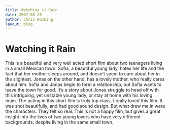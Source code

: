 ```yaml
---
title: Watching it Rain
date: 2007-08-28
author: Chris Hocking
layout: blog
---
```

# Watching it Rain

This is a beautiful and very well acted short film about two teenagers living in a small Mexican town. Sofia, a beautiful young lady, hates her life and the fact that her mother sleeps around, and doesn’t seem to care about her in the slightest. Jonas on the other hand, has a lovely mother, who really cares about him. Sofia and Jonas begin to form a relationship, but Sofia wants to leave the town for good. It’s a story about Jonas struggle to head off with this intriguing, yet unstable young lady, or stay at home with his loving mum. The acting in this short film is truly top class. I really loved this film. It was shot beautifully, and had good sound design. But what drew me in were the characters. They felt so real. This is not a happy film, but gives a great insight into the lives of two young lovers who have very different backgrounds, despite living in the same small town.